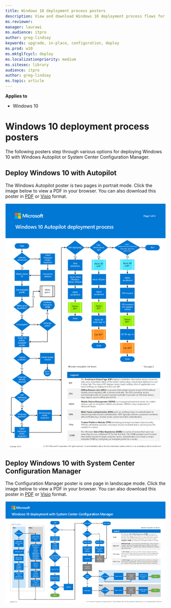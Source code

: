 ```yaml
---
title: Windows 10 deployment process posters
description: View and download Windows 10 deployment process flows for System Center Configuration Manager and Windows Autopilot.
ms.reviewer: 
manager: laurawi
ms.audience: itpro
author: greg-lindsay
keywords: upgrade, in-place, configuration, deploy
ms.prod: w10
ms.mktglfcycl: deploy
ms.localizationpriority: medium
ms.sitesec: library
audience: itpro
author: greg-lindsay
ms.topic: article
---
```


**Applies to**
-   Windows 10

#  Windows 10 deployment process posters

The following posters step through various options for deploying Windows 10 with Windows Autopilot or System Center Configuration Manager.  

## Deploy Windows 10 with Autopilot

The Windows Autopilot poster is two pages in portrait mode. Click the image below to view a PDF in your browser. You can also download this poster in [PDF](https://github.com/MicrosoftDocs/microsoft-365-docs/raw/public/windows/deployment/media/Windows10AutopilotFlowchart.pdf) or [Visio](https://github.com/MicrosoftDocs/microsoft-365-docs/raw/public/windows/deployment/media/Windows10Autopilotflowchart.vsdx) format.

[![Deploy Windows 10 with Autopilot](./media/windows10-autopilot-flowchart.png)](./media/Windows10AutopilotFlowchart.pdf)

## Deploy Windows 10 with System Center Configuration Manager

The Configuration Manager poster is one page in landscape mode. Click the image below to view a PDF in your browser. You can also download this poster in [PDF](https://github.com/MicrosoftDocs/microsoft-365-docs/raw/public/windows/deployment/media/Windows10DeploymentConfigManager.pdf) or [Visio](https://github.com/MicrosoftDocs/microsoft-365-docs/raw/public/windows/deployment/media/Windows10DeploymentConfigManager.vsdx) format.

[![Deploy Windows 10 with Configuration Manager](./media/windows10-deployment-config-manager.png)](./media/Windows10DeploymentConfigManager.pdf)